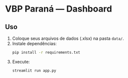 # VBP Paraná — Dashboard

## Uso
1. Coloque seus arquivos de dados (.xlsx) na pasta `data/`.
2. Instale dependências:
   ```bash
   pip install -r requirements.txt
   ```
3. Execute:
   ```bash
   streamlit run app.py
   ```
